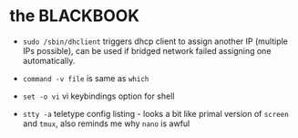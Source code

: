 # the BLACKBOOK

-   `sudo /sbin/dhclient` triggers dhcp client to assign another IP (multiple IPs possible), can be used if bridged network failed assigning one automatically.

-   `command -v file` is same as `which`

-   `set -o vi` vi keybindings option for shell

-   `stty -a` teletype config listing - looks a bit like primal version of `screen` and `tmux`, also reminds me why `nano` is awful
